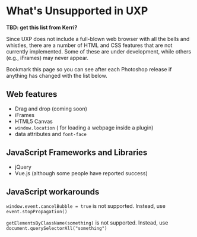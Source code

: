# What's Unsupported in UXP

__TBD: get this list from Kerri?__

Since UXP does not include a full-blown web browser with all the bells and whistles, there are a number of HTML and CSS features that are not currently implemented. Some of these are under development, while others (e.g., iFrames) may never appear.

Bookmark this page so you can see after each Photoshop release if anything has changed with the list below.

## Web features
- Drag and drop (coming soon)
- iFrames
- HTML5 Canvas
- `window.location` ( for loading a webpage inside a plugin)
- data attributes and `font-face`

## JavaScript Frameworks and Libraries
- jQuery
- Vue.js (although some people have reported success)

## JavaScript workarounds

`window.event.cancelBubble = true` is not supported. Instead, use `event.stopPropagation()`

`getElementsByClassName(something)` is not supported. Instead, use `document.querySelectorAll("something")`
